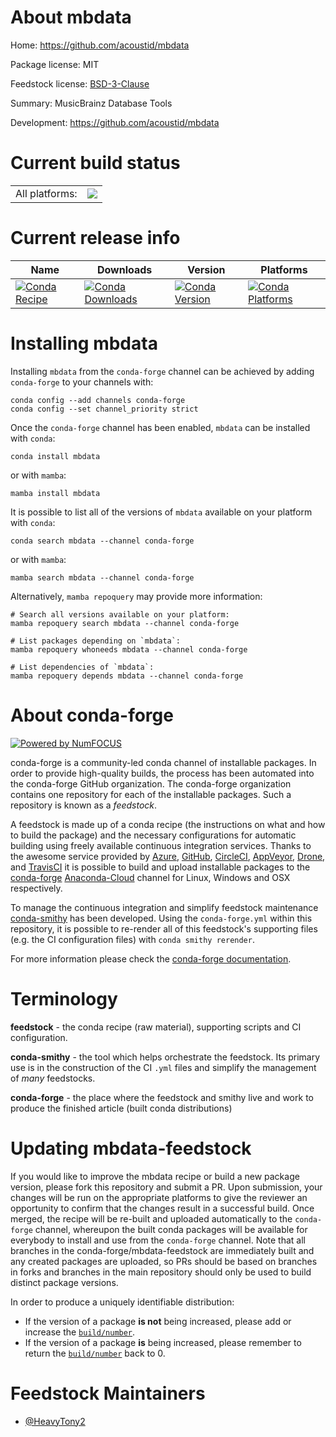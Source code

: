 About mbdata
============

Home: https://github.com/acoustid/mbdata

Package license: MIT

Feedstock license: [BSD-3-Clause](https://github.com/conda-forge/mbdata-feedstock/blob/main/LICENSE.txt)

Summary: MusicBrainz Database Tools

Development: https://github.com/acoustid/mbdata

Current build status
====================


<table><tr><td>All platforms:</td>
    <td>
      <a href="https://dev.azure.com/conda-forge/feedstock-builds/_build/latest?definitionId=15210&branchName=main">
        <img src="https://dev.azure.com/conda-forge/feedstock-builds/_apis/build/status/mbdata-feedstock?branchName=main">
      </a>
    </td>
  </tr>
</table>

Current release info
====================

| Name | Downloads | Version | Platforms |
| --- | --- | --- | --- |
| [![Conda Recipe](https://img.shields.io/badge/recipe-mbdata-green.svg)](https://anaconda.org/conda-forge/mbdata) | [![Conda Downloads](https://img.shields.io/conda/dn/conda-forge/mbdata.svg)](https://anaconda.org/conda-forge/mbdata) | [![Conda Version](https://img.shields.io/conda/vn/conda-forge/mbdata.svg)](https://anaconda.org/conda-forge/mbdata) | [![Conda Platforms](https://img.shields.io/conda/pn/conda-forge/mbdata.svg)](https://anaconda.org/conda-forge/mbdata) |

Installing mbdata
=================

Installing `mbdata` from the `conda-forge` channel can be achieved by adding `conda-forge` to your channels with:

```
conda config --add channels conda-forge
conda config --set channel_priority strict
```

Once the `conda-forge` channel has been enabled, `mbdata` can be installed with `conda`:

```
conda install mbdata
```

or with `mamba`:

```
mamba install mbdata
```

It is possible to list all of the versions of `mbdata` available on your platform with `conda`:

```
conda search mbdata --channel conda-forge
```

or with `mamba`:

```
mamba search mbdata --channel conda-forge
```

Alternatively, `mamba repoquery` may provide more information:

```
# Search all versions available on your platform:
mamba repoquery search mbdata --channel conda-forge

# List packages depending on `mbdata`:
mamba repoquery whoneeds mbdata --channel conda-forge

# List dependencies of `mbdata`:
mamba repoquery depends mbdata --channel conda-forge
```


About conda-forge
=================

[![Powered by
NumFOCUS](https://img.shields.io/badge/powered%20by-NumFOCUS-orange.svg?style=flat&colorA=E1523D&colorB=007D8A)](https://numfocus.org)

conda-forge is a community-led conda channel of installable packages.
In order to provide high-quality builds, the process has been automated into the
conda-forge GitHub organization. The conda-forge organization contains one repository
for each of the installable packages. Such a repository is known as a *feedstock*.

A feedstock is made up of a conda recipe (the instructions on what and how to build
the package) and the necessary configurations for automatic building using freely
available continuous integration services. Thanks to the awesome service provided by
[Azure](https://azure.microsoft.com/en-us/services/devops/), [GitHub](https://github.com/),
[CircleCI](https://circleci.com/), [AppVeyor](https://www.appveyor.com/),
[Drone](https://cloud.drone.io/welcome), and [TravisCI](https://travis-ci.com/)
it is possible to build and upload installable packages to the
[conda-forge](https://anaconda.org/conda-forge) [Anaconda-Cloud](https://anaconda.org/)
channel for Linux, Windows and OSX respectively.

To manage the continuous integration and simplify feedstock maintenance
[conda-smithy](https://github.com/conda-forge/conda-smithy) has been developed.
Using the ``conda-forge.yml`` within this repository, it is possible to re-render all of
this feedstock's supporting files (e.g. the CI configuration files) with ``conda smithy rerender``.

For more information please check the [conda-forge documentation](https://conda-forge.org/docs/).

Terminology
===========

**feedstock** - the conda recipe (raw material), supporting scripts and CI configuration.

**conda-smithy** - the tool which helps orchestrate the feedstock.
                   Its primary use is in the construction of the CI ``.yml`` files
                   and simplify the management of *many* feedstocks.

**conda-forge** - the place where the feedstock and smithy live and work to
                  produce the finished article (built conda distributions)


Updating mbdata-feedstock
=========================

If you would like to improve the mbdata recipe or build a new
package version, please fork this repository and submit a PR. Upon submission,
your changes will be run on the appropriate platforms to give the reviewer an
opportunity to confirm that the changes result in a successful build. Once
merged, the recipe will be re-built and uploaded automatically to the
`conda-forge` channel, whereupon the built conda packages will be available for
everybody to install and use from the `conda-forge` channel.
Note that all branches in the conda-forge/mbdata-feedstock are
immediately built and any created packages are uploaded, so PRs should be based
on branches in forks and branches in the main repository should only be used to
build distinct package versions.

In order to produce a uniquely identifiable distribution:
 * If the version of a package **is not** being increased, please add or increase
   the [``build/number``](https://docs.conda.io/projects/conda-build/en/latest/resources/define-metadata.html#build-number-and-string).
 * If the version of a package **is** being increased, please remember to return
   the [``build/number``](https://docs.conda.io/projects/conda-build/en/latest/resources/define-metadata.html#build-number-and-string)
   back to 0.

Feedstock Maintainers
=====================

* [@HeavyTony2](https://github.com/HeavyTony2/)


<!-- dummy commit to enable rerendering -->

